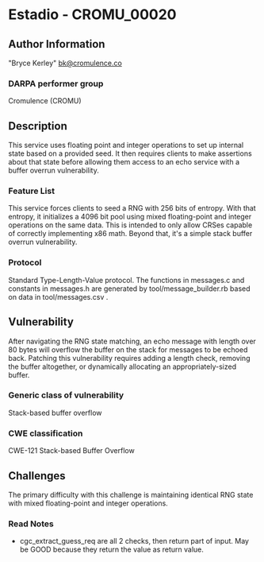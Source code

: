 # Estadio - CROMU_00020

## Author Information

"Bryce Kerley" <bk@cromulence.co>

### DARPA performer group
Cromulence (CROMU)

## Description

This service uses floating point and integer operations to set up internal state
based on a provided seed. It then requires clients to make assertions about that
state before allowing them access to an echo service with a buffer overrun
vulnerability.

### Feature List

This service forces clients to seed a RNG with 256 bits of entropy. With that
entropy, it initializes a 4096 bit pool using mixed floating-point and integer
operations on the same data. This is intended to only allow CRSes capable of
correctly implementing x86 math. Beyond that, it's a simple stack
buffer overrun vulnerability.

### Protocol

Standard Type-Length-Value protocol. The functions in messages.c and constants
in messages.h are generated by tool/message_builder.rb based on data in
tool/messages.csv .

## Vulnerability

After navigating the RNG state matching, an echo message with length over 80
bytes will overflow the buffer on the stack for messages to be echoed back.
Patching this vulnerability requires adding a length check, removing the buffer
altogether, or dynamically allocating an appropriately-sized buffer.

### Generic class of vulnerability
Stack-based buffer overflow

### CWE classification
CWE-121 Stack-based Buffer Overflow

## Challenges

The primary difficulty with this challenge is maintaining identical RNG state
with mixed floating-point and integer operations.


### Read Notes

* cgc_extract_guess_req are all 2 checks, then return part of input. May be GOOD because
  they return the value as return value.

